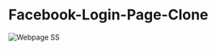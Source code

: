 # Facebook-Login-Page-Clone
![Webpage SS](https://github.com/teju1604/Facebook-Login-Page-Clone/assets/110369514/8186cb92-05a0-4277-bb66-13cb747235cb)
